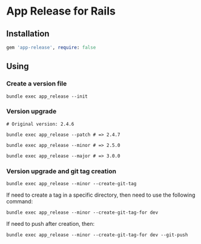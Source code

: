 # App Release for Rails

## Installation

```ruby
gem 'app-release', require: false
```

## Using

### Create a version file

```shell
bundle exec app_release --init
```

### Version upgrade

```shell
# Original version: 2.4.6

bundle exec app_release --patch # => 2.4.7

bundle exec app_release --minor # => 2.5.0

bundle exec app_release --major # => 3.0.0
```

### Version upgrade and git tag creation

```shell
bundle exec app_release --minor --create-git-tag
```

If need to create a tag in a specific directory, then need to use the following command:

```shell
bundle exec app_release --minor --create-git-tag-for dev
```

If need to push after creation, then:

```shell
bundle exec app_release --minor --create-git-tag-for dev --git-push
```

